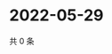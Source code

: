 # 2022-05-29

共 0 条

<!-- BEGIN WEIBO -->
<!-- 最后更新时间 Sun May 29 2022 03:13:49 GMT+0800 (China Standard Time) -->

<!-- END WEIBO -->
